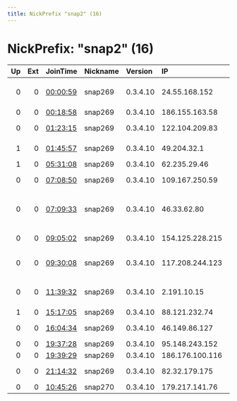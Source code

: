 ```yaml
---
title: NickPrefix "snap2" (16)
---
```


# NickPrefix: "snap2" (16)

|   Up |   Ext | JoinTime                                                                                            | Nickname   | Version   | IP              | AS                                 | CC   |   ORp |   Dirp | OS    | Contact   |   eFamMembers |
|-----:|------:|:----------------------------------------------------------------------------------------------------|:-----------|:----------|:----------------|:-----------------------------------|:-----|------:|-------:|:------|:----------|--------------:|
|    0 |     0 | [00:00:59](https://metrics.torproject.org/rs.html#details/BFA74EB8E117453E661A3EC5604568C5F290E157) | snap269    | 0.3.4.10  | 24.55.168.152   | Liberty Cablevision of Puerto Rico | pr   | 35355 |      0 | Linux | None      |             1 |
|    0 |     0 | [00:18:58](https://metrics.torproject.org/rs.html#details/BCD8249206ABEDDEB984BB9FA982E2D078EA3269) | snap269    | 0.3.4.10  | 186.155.163.58  | Colombia                           | co   | 40627 |      0 | Linux | None      |             1 |
|    0 |     0 | [01:23:15](https://metrics.torproject.org/rs.html#details/F7A21929A395E0B8D269824D78AB608187D4D5EB) | snap269    | 0.3.4.10  | 122.104.209.83  | Microplex PTY LTD                  | au   | 35033 |      0 | Linux | None      |             1 |
|    1 |     0 | [01:45:57](https://metrics.torproject.org/rs.html#details/A3AF363973D09C224C8AB4B8A186DD3F8AE5187A) | snap269    | 0.3.4.10  | 49.204.32.1     | ACTFIBERNET Pvt Ltd                | in   | 35235 |      0 | Linux | None      |             1 |
|    1 |     0 | [05:31:08](https://metrics.torproject.org/rs.html#details/00B9D176ACC91A7DC987CF2101C5DAA9F26A7137) | snap269    | 0.3.4.10  | 62.235.29.46    | Proximus NV                        | be   | 38675 |      0 | Linux | None      |             1 |
|    0 |     0 | [07:08:50](https://metrics.torproject.org/rs.html#details/C62602E59E7C560BF90C5320A3BE252754D87FE4) | snap269    | 0.3.4.10  | 109.167.250.59  | WEST CALL SPb LLC                  | ru   | 35117 |      0 | Linux | None      |             1 |
|    0 |     0 | [07:09:33](https://metrics.torproject.org/rs.html#details/8ED611109DDB498BB7E78B0038566599AB45FEAE) | snap269    | 0.3.4.10  | 46.33.62.80     | FOP Mikhailyuk Yuri Ivanovitch     | ua   | 40197 |      0 | Linux | None      |             1 |
|    0 |     0 | [09:05:02](https://metrics.torproject.org/rs.html#details/9E3972ABB5EC5D0F83A0076D8446ADFA6408806B) | snap269    | 0.3.4.10  | 154.125.228.215 | Autonomous System                  | sn   | 27097 |      0 | Linux | None      |             1 |
|    0 |     0 | [09:30:08](https://metrics.torproject.org/rs.html#details/B69ECBAA6E2A8A348F29945A8F4BB94C81228EBD) | snap269    | 0.3.4.10  | 117.208.244.123 | National Internet Backbone         | in   | 39951 |      0 | Linux | None      |             1 |
|    0 |     0 | [11:39:32](https://metrics.torproject.org/rs.html#details/4A045AE1E1446142827C2D4657AB895140C5EEBA) | snap269    | 0.3.4.10  | 2.191.10.15     | Information Technology Company ITC | ir   | 46771 |      0 | Linux | None      |             1 |
|    1 |     0 | [15:17:05](https://metrics.torproject.org/rs.html#details/F552481753ED1D6DCC15BFB6BF225AF2E98491BF) | snap269    | 0.3.4.10  | 88.121.232.74   | Free SAS                           | fr   | 40995 |      0 | Linux | None      |             1 |
|    0 |     0 | [16:04:34](https://metrics.torproject.org/rs.html#details/8F8CE29BB462F79102ED05E0ADFE294C2A53DD2F) | snap269    | 0.3.4.10  | 46.149.86.127   | Osnova-Internet LLC                | ua   | 35313 |      0 | Linux | None      |             1 |
|    0 |     0 | [19:37:28](https://metrics.torproject.org/rs.html#details/8C159CB0A328C5831B5FA4C608B96EEB4A5622F5) | snap269    | 0.3.4.10  | 95.148.243.152  | EE Limited                         | gb   | 36129 |      0 | Linux | None      |             1 |
|    0 |     0 | [19:39:29](https://metrics.torproject.org/rs.html#details/C94EEF98BB72305D46F5091772F6BC23D6301F2E) | snap269    | 0.3.4.10  | 186.176.100.116 | None                               | cr   | 42287 |      0 | Linux | None      |             1 |
|    0 |     0 | [21:14:32](https://metrics.torproject.org/rs.html#details/D94956793C648BBA2C987F09456E64A8A7104F19) | snap269    | 0.3.4.10  | 82.32.179.175   | Virgin Media Limited               | gb   | 39167 |      0 | Linux | None      |             1 |
|    0 |     0 | [10:45:26](https://metrics.torproject.org/rs.html#details/89C80A855E577AC218E4531C511F95B0171A1B45) | snap270    | 0.3.4.10  | 179.217.141.76  | CLARO S.A.                         | br   | 33625 |      0 | Linux | None      |             1 |
